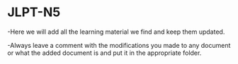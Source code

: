 
# JLPT-N5

-Here we will add all the learning material we find and keep them updated.

-Always leave a comment with the modifications you made to any document or what the added document is and put it in the appropriate folder.
